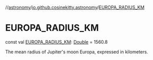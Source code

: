 //[astronomy](../../index.md)/[io.github.cosinekitty.astronomy](index.md)/[EUROPA_RADIUS_KM](-e-u-r-o-p-a_-r-a-d-i-u-s_-k-m.md)

# EUROPA_RADIUS_KM

const val [EUROPA_RADIUS_KM](-e-u-r-o-p-a_-r-a-d-i-u-s_-k-m.md): [Double](https://kotlinlang.org/api/latest/jvm/stdlib/kotlin-stdlib/kotlin/-double/index.html) = 1560.8

The mean radius of Jupiter's moon Europa, expressed in kilometers.
